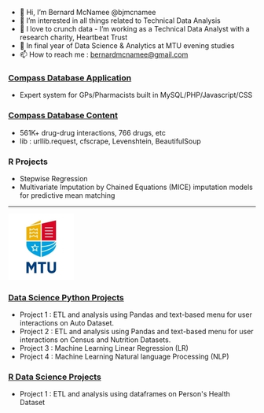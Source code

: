 - 👋 Hi, I’m Bernard McNamee @bjmcnamee<br>
- 👀 I’m interested in all things related to Technical Data Analysis<br>
- 💞️ I love to crunch data - I’m working as a Technical Data Analyst with a research charity, Heartbeat Trust<br>
- 🌱 In final year of Data Science & Analytics at MTU evening studies<br>
- 📫 How to reach me : bernardmcnamee@gmail.com<br>

### [Compass Database Application](https://github.com/bjmcnamee/Compass_App_Dev)
- Expert system for GPs/Pharmacists built in MySQL/PHP/Javascript/CSS

### [Compass Database Content](https://github.com/bjmcnamee/Compass_Content_ETL)
- 561K+ drug-drug interactions, 766 drugs, etc
- lib : urllib.request, cfscrape, Levenshtein, BeautifulSoup

### R Projects
- Stepwise Regression
- Multivariate Imputation by Chained Equations (MICE) imputation models for predictive mean matching

-------------------------
![MTU Logo](/MTU_Logo.jpg)
### [Data Science Python Projects](https://github.com/bjmcnamee/MTU_Python_Projects)
- Project 1 : ETL and analysis using Pandas and text-based menu for user interactions on Auto Dataset.
- Project 2 : ETL and analysis using Pandas and text-based menu for user interactions on Census and Nutrition Datasets.
- Project 3 : Machine Learning Linear Regression (LR)
- Project 4 : Machine Learning Natural language Processing (NLP)

### [R Data Science Projects](https://github.com/bjmcnamee/MTU_R_Projects)
- Project 1 : ETL and analysis using dataframes on Person's Health Dataset
